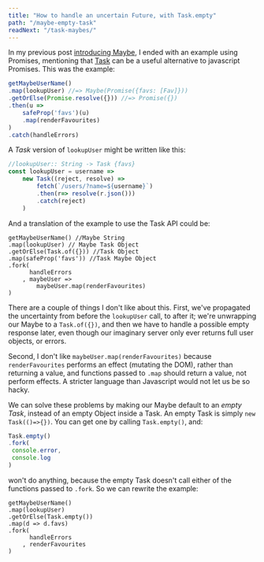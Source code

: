 ```yaml
---
title: "How to handle an uncertain Future, with Task.empty"
path: "/maybe-empty-task"
readNext: "/task-maybes/"
---
```

  
In my previous post [introducing Maybe](/uncertain-values/), I ended with an example using Promises, mentioning that [Task](http://docs.folktalejs.org/en/latest/api/data/task/Task.html) can be a useful alternative to javascript Promises. This was the example:

```javascript
getMaybeUserName()
.map(lookupUser) //=> Maybe(Promise({favs: [Fav]}))
.getOrElse(Promise.resolve({})) //=> Promise({})
.then(u => 
    safeProp('favs')(u)
    .map(renderFavourites)
)
.catch(handleErrors)
``` 

A _Task_ version of `lookupUser` might be written like this:

```javascript
//lookupUser:: String -> Task {favs}
const lookupUser = username => 
    new Task((reject, resolve) =>
        fetch(`/users/?name=${username}`)
        .then(r=> resolve(r.json()))
        .catch(reject)
    )
```

And a translation of the example to use the Task API could be:

```
getMaybeUserName() //Maybe String
.map(lookupUser) // Maybe Task Object
.getOrElse(Task.of({})) //Task Object
.map(safeProp('favs')) //Task Maybe Object
.fork(
      handleErrors
    , maybeUser => 
        maybeUser.map(renderFavourites)
)
```
There are a couple of things I don't like about this. First, we've propagated the uncertainty from before the `lookupUser` call, to after it; we're unwrapping our Maybe to a `Task.of({})`, and then we have to handle a possible empty response later, even though our imaginary server only ever returns full user objects, or errors.

Second, I don't like ```maybeUser.map(renderFavourites)``` because `renderFavourites` performs an effect (mutating the DOM), rather than returning a value, and functions passed to `.map` should return a value, not perform effects. A stricter language than Javascript would not let us be so hacky.

We can solve these problems by making our Maybe default to an _empty Task_, instead of an empty Object inside a Task. An empty Task is simply `new Task(()=>{})`. You can get one by calling `Task.empty()`, and:

```javascript
Task.empty()
.fork(
 console.error,
 console.log
)
```
won't do anything, because the empty Task doesn't call either of the functions passed to `.fork`. So we can rewrite the example:

```
getMaybeUserName()
.map(lookupUser)
.getOrElse(Task.empty())
.map(d => d.favs)
.fork(
      handleErrors
    , renderFavourites
)
```




